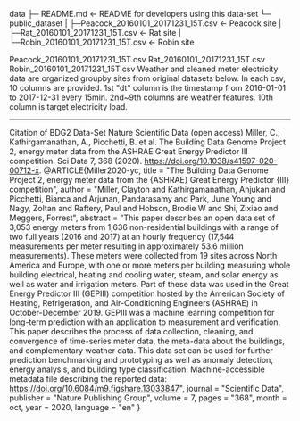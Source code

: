 
data
├─ README.md              <-  README for developers using this data-set
└─ public_dataset
|   ├─Peacock_20160101_20171231_15T.csv            <- Peacock site 
|   ├─Rat_20160101_20171231_15T.csv                <- Rat site
|   └─Robin_20160101_20171231_15T.csv              <- Robin site


Peacock_20160101_20171231_15T.csv
Rat_20160101_20171231_15T.csv
Robin_20160101_20171231_15T.csv
Weather and cleaned meter electricity data are organized groupby sites from original datasets below.
In each csv, 10 columns are provided. 1st "dt" column is the timestamp from 2016-01-01 to 2017-12-31 every 15min. 2nd~9th columns are weather features. 10th column is target electricity load.
**************************
Citation of BDG2 Data-Set
Nature Scientific Data (open access)
Miller, C., Kathirgamanathan, A., Picchetti, B. et al. The Building Data Genome Project 2, energy meter data from the ASHRAE Great Energy Predictor III competition. Sci Data 7, 368 (2020). https://doi.org/10.1038/s41597-020-00712-x.
@ARTICLE{Miller2020-yc,
  title     = "The Building Data Genome Project 2, energy meter data from the
               {ASHRAE} Great Energy Predictor {III} competition",
  author    = "Miller, Clayton and Kathirgamanathan, Anjukan and Picchetti,
               Bianca and Arjunan, Pandarasamy and Park, June Young and Nagy,
               Zoltan and Raftery, Paul and Hobson, Brodie W and Shi, Zixiao
               and Meggers, Forrest",
  abstract  = "This paper describes an open data set of 3,053 energy meters
               from 1,636 non-residential buildings with a range of two full
               years (2016 and 2017) at an hourly frequency (17,544
               measurements per meter resulting in approximately 53.6 million
               measurements). These meters were collected from 19 sites across
               North America and Europe, with one or more meters per building
               measuring whole building electrical, heating and cooling water,
               steam, and solar energy as well as water and irrigation meters.
               Part of these data was used in the Great Energy Predictor III
               (GEPIII) competition hosted by the American Society of Heating,
               Refrigeration, and Air-Conditioning Engineers (ASHRAE) in
               October-December 2019. GEPIII was a machine learning competition
               for long-term prediction with an application to measurement and
               verification. This paper describes the process of data
               collection, cleaning, and convergence of time-series meter data,
               the meta-data about the buildings, and complementary weather
               data. This data set can be used for further prediction
               benchmarking and prototyping as well as anomaly detection,
               energy analysis, and building type classification.
               Machine-accessible metadata file describing the reported data:
               https://doi.org/10.6084/m9.figshare.13033847",
  journal   = "Scientific Data",
  publisher = "Nature Publishing Group",
  volume    =  7,
  pages     = "368",
  month     =  oct,
  year      =  2020,
  language  = "en"
}